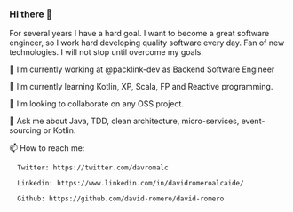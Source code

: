 ### Hi there 👋

For several years I have a hard goal. I want to become a great software engineer, so I work hard developing quality software every day. Fan of new technologies. I will not stop until overcome my goals. 


🔭 I’m currently working at @packlink-dev as Backend Software Engineer

🌱 I’m currently learning Kotlin, XP, Scala, FP and Reactive programming.

👯 I’m looking to collaborate on any OSS project.

💬 Ask me about Java, TDD, clean architecture, micro-services, event-sourcing or Kotlin.

📫 How to reach me: 

      Twitter: https://twitter.com/davromalc
      
      Linkedin: https://www.linkedin.com/in/davidromeroalcaide/
      
      Github: https://github.com/david-romero/david-romero
